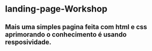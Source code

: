 # landing-page-Workshop
## Mais uma simples pagina feita com html e css aprimorando o conhecimento é usando resposividade.

